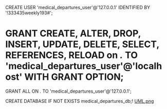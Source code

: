 


CREATE USER 'medical_departures_user'@'127.0.0.1' IDENTIFIED BY '!333435weekly193#';
# GRANT CREATE, ALTER, DROP, INSERT, UPDATE, DELETE, SELECT, REFERENCES, RELOAD on *.* TO 'medical_departures_user'@'localhost' WITH GRANT OPTION;

GRANT ALL ON *.* TO 'medical_departures_user'@'127.0.0.1';

CREATE DATABASE IF NOT EXISTS medical_departures_db;!
[UML.png](UML.png)